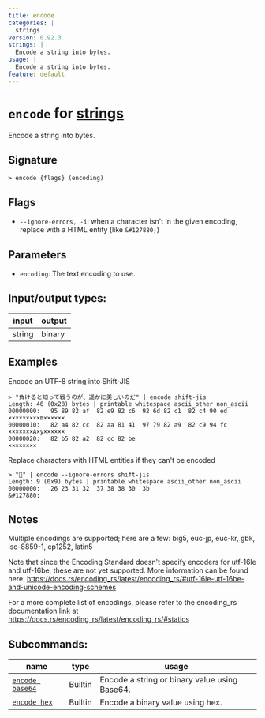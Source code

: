 ```yaml
---
title: encode
categories: |
  strings
version: 0.92.3
strings: |
  Encode a string into bytes.
usage: |
  Encode a string into bytes.
feature: default
---
```

<!-- This file is automatically generated. Please edit the command in https://github.com/nushell/nushell instead. -->

# `encode` for [strings](/commands/categories/strings.md)

<div class='command-title'>Encode a string into bytes.</div>

## Signature

```> encode {flags} (encoding)```

## Flags

 -  `--ignore-errors, -i`: when a character isn't in the given encoding, replace with a HTML entity (like `&#127880;`)

## Parameters

 -  `encoding`: The text encoding to use.


## Input/output types:

| input  | output |
| ------ | ------ |
| string | binary |

## Examples

Encode an UTF-8 string into Shift-JIS
```nu
> "負けると知って戦うのが、遥かに美しいのだ" | encode shift-jis
Length: 40 (0x28) bytes | printable whitespace ascii_other non_ascii
00000000:   95 89 82 af  82 e9 82 c6  92 6d 82 c1  82 c4 90 ed   ×××××××××m××××××
00000010:   82 a4 82 cc  82 aa 81 41  97 79 82 a9  82 c9 94 fc   ×××××××A×y××××××
00000020:   82 b5 82 a2  82 cc 82 be                             ××××××××

```

Replace characters with HTML entities if they can't be encoded
```nu
> "🎈" | encode --ignore-errors shift-jis
Length: 9 (0x9) bytes | printable whitespace ascii_other non_ascii
00000000:   26 23 31 32  37 38 38 30  3b                         &#127880;

```

## Notes
Multiple encodings are supported; here are a few:
big5, euc-jp, euc-kr, gbk, iso-8859-1, cp1252, latin5

Note that since the Encoding Standard doesn't specify encoders for utf-16le and utf-16be, these are not yet supported.
More information can be found here: https://docs.rs/encoding_rs/latest/encoding_rs/#utf-16le-utf-16be-and-unicode-encoding-schemes

For a more complete list of encodings, please refer to the encoding_rs
documentation link at https://docs.rs/encoding_rs/latest/encoding_rs/#statics

## Subcommands:

| name                                               | type    | usage                                         |
| -------------------------------------------------- | ------- | --------------------------------------------- |
| [`encode base64`](/commands/docs/encode_base64.md) | Builtin | Encode a string or binary value using Base64. |
| [`encode hex`](/commands/docs/encode_hex.md)       | Builtin | Encode a binary value using hex.              |